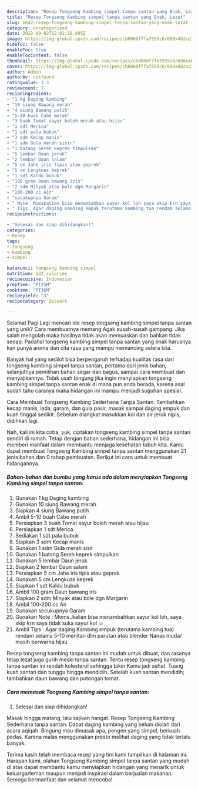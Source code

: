 ```yaml
---
description: "Resep Tongseng Kambing simpel tanpa santan yang Enak, Lezat"
title: "Resep Tongseng Kambing simpel tanpa santan yang Enak, Lezat"
slug: 1642-resep-tongseng-kambing-simpel-tanpa-santan-yang-enak-lezat
category: Uncategorized
date: 2022-09-02T12:01:18.895Z
image: https://img-global.cpcdn.com/recipes/cb0060f7fa7555c6/680x482cq70/tongseng-kambing-simpel-tanpa-santan-foto-resep-utama.jpg
hideToc: false
enableToc: true
enableTocContent: false
thumbnail: https://img-global.cpcdn.com/recipes/cb0060f7fa7555c6/680x482cq70/tongseng-kambing-simpel-tanpa-santan-foto-resep-utama.jpg
cover: https://img-global.cpcdn.com/recipes/cb0060f7fa7555c6/680x482cq70/tongseng-kambing-simpel-tanpa-santan-foto-resep-utama.jpg
author: Admin
authorAv: notfound
ratingvalue: 3.3
reviewcount: 7
recipeingredient:
- "1 kg Daging kambing"
- "10 siung Bawang merah"
- "4 siung Bawang putih"
- "5-10 buah Cabe merah"
- "3 buah Tomat sayur boleh merah atau hijau"
- "1 sdt Merica"
- "1 sdt pala bubuk"
- "3 sdm Kecap manis"
- "1 sdm Gula merah sisir"
- "1 batang Sereh keprek simpulkan"
- "5 lembar Daun jeruk"
- "2 lembar Daun salam"
- "5 cm Jahe iris tipis atau geprek"
- "5 cm Lengkuas keprek"
- "1 sdt Kaldu bubuk"
- "100 gram Daun bawang iris"
- "2 sdm Minyak atau bole dgn Margarin"
- "100-200 cc Air"
- "secukupnya Garam"
- " Note  Momskalian bisa menambahkan sayur kol loh saya skip krn saya tidak suka sayur kol "
- " Tips  Agar daging Kambing empuk terutama kambing tua rendam selama 510 menitan dlm parutan atau blender Nanas muda masih berwarna hijau"
recipeinstructions:

- "Selesai dan siap dihidangkan!"
categories:
- Resep
tags:
- tongseng
- kambing
- simpel

katakunci: tongseng kambing simpel 
nutrition: 133 calories
recipecuisine: Indonesian
preptime: "PT25M"
cooktime: "PT36M"
recipeyield: "3"
recipecategory: Dessert

---
```



Selamat Pagi Lagi mencari ide resep tongseng kambing simpel tanpa santan yang unik? Cara membuatnya memang Agak susah-susah gampang. Jika salah mengolah maka hasilnya tidak akan memuaskan dan bahkan tidak sedap. Padahal tongseng kambing simpel tanpa santan yang enak harusnya kan punya aroma dan cita rasa yang mampu memancing selera kita.


Banyak hal yang sedikit bisa berpengaruh terhadap kualitas rasa dari tongseng kambing simpel tanpa santan, pertama dari jenis bahan, selanjutnya pemilihan bahan segar dan bagus, sampai cara membuat dan menyajikannya. Tidak usah bingung jika ingin menyiapkan tongseng kambing simpel tanpa santan enak di mana pun anda berada, karena asal sudah tahu caranya maka hidangan ini mampu menjadi suguhan spesial.

Cara Membuat Tongseng Kambing Sederhana Tanpa Santan. Tambahkan kecap manis, lada, garam, dan gula pasir, masak sampai daging empuk dan kuah tinggal sedikit. Sebelum diangkat masukkan kol dan air jeruk nipis, didihkan lagi.


Nah, kali ini kita coba, yuk, ciptakan tongseng kambing simpel tanpa santan sendiri di rumah. Tetap dengan bahan sederhana, hidangan ini bisa memberi manfaat dalam membantu menjaga kesehatan tubuh kita. Kamu dapat membuat Tongseng Kambing simpel tanpa santan menggunakan 21 jenis bahan dan 0 tahap pembuatan. Berikut ini cara untuk membuat hidangannya.

<!--inarticleads1-->

##### Bahan-bahan dan bumbu yang harus ada dalam menyiapkan Tongseng Kambing simpel tanpa santan:

1. Gunakan 1 kg Daging kambing
1. Gunakan 10 siung Bawang merah
1. Siapkan 4 siung Bawang putih
1. Ambil 5-10 buah Cabe merah
1. Persiapkan 3 buah Tomat sayur boleh merah atau hijau
1. Persiapkan 1 sdt Merica
1. Sediakan 1 sdt pala bubuk
1. Siapkan 3 sdm Kecap manis
1. Gunakan 1 sdm Gula merah sisir
1. Gunakan 1 batang Sereh keprek simpulkan
1. Gunakan 5 lembar Daun jeruk
1. Siapkan 2 lembar Daun salam
1. Persiapkan 5 cm Jahe iris tipis atau geprek
1. Gunakan 5 cm Lengkuas keprek
1. Siapkan 1 sdt Kaldu bubuk
1. Ambil 100 gram Daun bawang iris
1. Siapkan 2 sdm Minyak atau bole dgn Margarin
1. Ambil 100-200 cc Air
1. Gunakan secukupnya Garam
1. Gunakan  Note : Moms..kalian bisa menambahkan sayur kol loh, saya skip krn saya tidak suka sayur kol ☺️
1. Ambil  Tips : Agar daging Kambing empuk (terutama kambing tua) rendam selama 5-10 menitan dlm parutan atau blender Nanas muda/ masih berwarna hijau


Resep tongseng kambing tanpa santan ini mudah untuk dibuat, dan rasanya tetap lezat juga gurih meski tanpa santan. Tentu resep tongseng kambing tanpa santan ini rendah kolesterol sehingga bikin Kamu jadi sehat. Tuang kuah santan dan tunggu hingga mendidih. Setelah kuah santan mendidih; tambahkan daun bawang dan potongan tomat. 

<!--inarticleads2-->

##### Cara memasak Tongseng Kambing simpel tanpa santan:


1. Selesai dan siap dihidangkan!

Masak hingga matang, lalu sajikan hangat. Resep Tongseng Kambing Sederhana tanpa santan. Dapat daging kambing yang belum diolah dari acara aqiqah. Bingung mau dimasak apa, pengen yang simpel, berkuah pedas. Karena malas menggunakan presto melihat daging yang tidak terlalu banyak. 

Terima kasih telah membaca resep yang tim kami tampilkan di halaman ini. Harapan kami, olahan Tongseng Kambing simpel tanpa santan yang mudah di atas dapat membantu kamu menyiapkan hidangan yang menarik untuk keluarga/teman maupun menjadi inspirasi dalam berjualan makanan. Semoga bermanfaat dan selamat mencoba!
